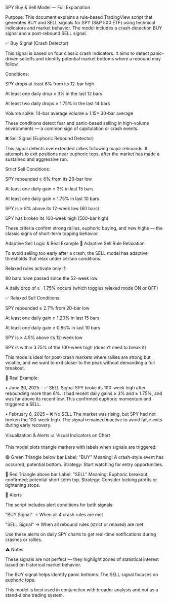 SPY Buy & Sell Model — Full Explanation

Purpose:
This document explains a rule-based TradingView script that generates BUY and SELL signals for SPY (S&P 500 ETF) using technical indicators and market behavior. The model includes a crash-detection BUY signal and a post-rebound SELL signal.

✅ Buy Signal (Crash Detector)

This signal is based on four classic crash indicators. It aims to detect panic-driven selloffs and identify potential market bottoms where a rebound may follow.

Conditions:

SPY drops at least 6% from its 12-bar high

At least one daily drop ≥ 3% in the last 12 bars

At least two daily drops ≥ 1.75% in the last 14 bars

Volume spike: 14-bar average volume ≥ 1.15× 30-bar average

These conditions detect fear and panic-based selling in high-volume environments — a common sign of capitulation or crash events.

❌ Sell Signal (Euphoric Rebound Detector)

This signal detects overextended rallies following major rebounds. It attempts to exit positions near euphoric tops, after the market has made a sustained and aggressive run.

Strict Sell Conditions:

SPY rebounded ≥ 6% from its 20-bar low

At least one daily gain ≥ 3% in last 15 bars

At least one daily gain ≥ 1.75% in last 10 bars

SPY is ≥ 8% above its 12-week low (60 bars)

SPY has broken its 100-week high (500-bar high)

These criteria confirm strong rallies, euphoric buying, and new highs — the classic signs of short-term topping behavior.

 Adaptive Sell Logic & Real Example
🔁 Adaptive Sell Rule Relaxation

To avoid selling too early after a crash, the SELL model has adaptive thresholds that relax under certain conditions.

Relaxed rules activate only if:

80 bars have passed since the 52-week low

A daily drop of ≥ -1.75% occurs (which toggles relaxed mode ON or OFF)

✅ Relaxed Sell Conditions:

SPY rebounded ≥ 2.7% from 20-bar low

At least one daily gain ≥ 1.20% in last 15 bars

At least one daily gain ≥ 0.85% in last 10 bars

SPY is ≥ 4.5% above its 12-week low

SPY is within 3.75% of the 100-week high (doesn’t need to break it)

This mode is ideal for post-crash markets where rallies are strong but volatile, and we want to exit closer to the peak without demanding a full breakout.

📅 Real Example:

• June 20, 2025 – ✅ SELL Signal
SPY broke its 100-week high after rebounding more than 6%. It had recent daily gains ≥ 3% and ≥ 1.75%, and was far above its recent low. This confirmed euphoric momentum and triggered a SELL.

• February 6, 2025 – ❌ No SELL
The market was rising, but SPY had not broken the 100-week high. The signal remained inactive to avoid false exits during early recovery.

 Visualization & Alerts
📊 Visual Indicators on Chart

This model plots triangle markers with labels when signals are triggered:

🟢 Green Triangle below bar
Label: "BUY"
Meaning: A crash-style event has occurred; potential bottom.
Strategy: Start watching for entry opportunities.

🔴 Red Triangle above bar
Label: "SELL"
Meaning: Euphoric breakout confirmed; potential short-term top.
Strategy: Consider locking profits or tightening stops.

🔔 Alerts

The script includes alert conditions for both signals:

"BUY Signal" → When all 4 crash rules are met

"SELL Signal" → When all rebound rules (strict or relaxed) are met

Use these alerts on daily SPY charts to get real-time notifications during crashes or rallies.

⚠️ Notes

These signals are not perfect — they highlight zones of statistical interest based on historical market behavior.

The BUY signal helps identify panic bottoms. The SELL signal focuses on euphoric tops.

This model is best used in conjunction with broader analysis and not as a stand-alone trading system.

